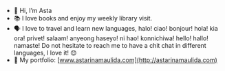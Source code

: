 - 👋 Hi, I’m Asta
- 📚 I love books and enjoy my weekly library visit. 
- 🗣 I love to travel and learn new languages, halo! ciao! bonjour! hola! kia ora! privet! salaam! anyeong haseyo! ni hao! konnichiwa! hello! hallo! namaste! Do not hesitate to reach me to have a chit chat in different languages, I love it! 😊
- 🎨 My portfolio: [www.astarinamaulida.com](http://astarinamaulida.com)

<!---
astarinamaulida/astarinamaulida is a ✨ special ✨ repository because its `README.md` (this file) appears on your GitHub profile.
You can click the Preview link to take a look at your changes.
--->
